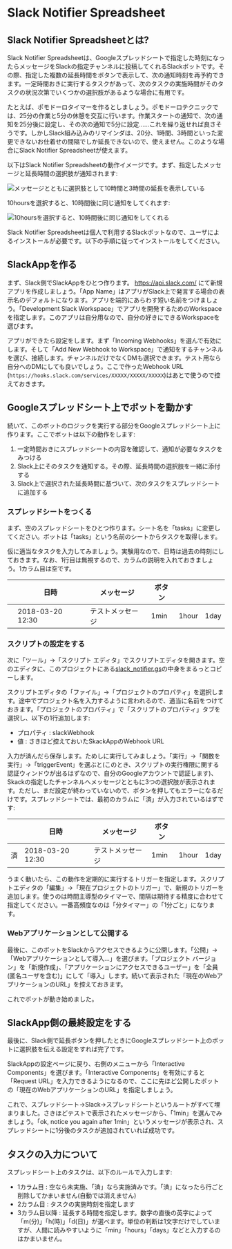 # Slack Notifier Spreadsheet
## Slack Notifier Spreadsheetとは?
Slack Notifier Spreadsheetは、Googleスプレッドシートで指定した時刻になったらメッセージをSlackの指定チャンネルに投稿してくれるSlackボットです。その際、指定した複数の延長時間をボタンで表示して、次の通知時刻を再予約できます。一定時間おきに実行するタスクがあって、次のタスクの実施時間がそのタスクの状況次第でいくつかの選択肢があるような場合に有用です。

たとえば、ポモドーロタイマーを作るとしましょう。ポモドーロテクニックでは、25分の作業と5分の休憩を交互に行います。作業スタートの通知で、次の通知を25分後に設定し、その次の通知で5分に設定……これを繰り返せれば良さそうです。しかしSlack組み込みのリマインダは、20分、1時間、3時間といった変更できないお仕着せの間隔でしか延長できないので、使えません。このような場合にSlack Notifier Spreadsheetが使えます。

以下はSlack Notifier Spreadsheetの動作イメージです。まず、指定したメッセージと延長時間の選択肢が通知されます:

![メッセージとともに選択肢として10時間と3時間の延長を表示している](https://lh3.googleusercontent.com/-jV5oVPoyZNU/WrCIA7txNgI/AAAAAAACs6g/4RlE59kyaFc3gFabUR50-K2QqgES_oXbQCE0YBhgL/Screenshot_20180320-125952.png)

10hoursを選択すると、10時間後に同じ通知をしてくれます:

![10hoursを選択すると、10時間後に同じ通知をしてくれる](https://lh3.googleusercontent.com/--CrlPH40fZY/WrCIA0pNx5I/AAAAAAACs6g/m0GPPJhAvCYcI9TyZz-n8fA-FCTA9X8fACE0YBhgL/Screenshot_20180320-130007.png)

Slack Notifier Spreadsheetは個人で利用するSlackボットなので、ユーザによるインストールが必要です。以下の手順に従ってインストールをしてください。

## SlackAppを作る
まず、Slack側でSlackAppをひとつ作ります。 https://api.slack.com/ にて新規アプリを作成しましょう。「App Name」はアプリがSlack上で発言する場合の表示名のデフォルトになります。アプリを端的にあらわす短い名前をつけましょう。「Development Slack Workspace」でアプリを開発するためのWorkspaceを指定します。このアプリは自分用なので、自分の好きにできるWorkspaceを選びます。

アプリができたら設定をします。まず「Incoming Webhooks」を選んで有効にします。そして「Add New Webhook to Workspace」で通知をするチャンネルを選び、接続します。チャンネルだけでなくDMも選択できます。テスト用なら自分へのDMにしても良いでしょう。ここで作ったWebhook URL (`https://hooks.slack.com/services/XXXXX/XXXXX/XXXXX`)はあとで使うので控えておきます。

## Googleスプレッドシート上でボットを動かす
続いて、このボットのロジックを実行する部分をGoogleスプレッドシート上に作ります。ここでボットは以下の動作をします:

1. 一定時間おきにスプレッドシートの内容を確認して、通知が必要なタスクをみつける
2. Slack上にそのタスクを通知する。その際、延長時間の選択肢を一緒に添付する
3. Slack上で選択された延長時間に基づいて、次のタスクをスプレッドシートに追加する

### スプレッドシートをつくる
まず、空のスプレッドシートをひとつ作ります。シート名を「tasks」に変更してください。ボットは「tasks」という名前のシートからタスクを取得します。

仮に適当なタスクを入力してみましょう。実験用なので、日時は過去の時刻にしておきます。なお、1行目は無視するので、カラムの説明を入れておきましょう。1カラム目は空です。

|  | 日時 | メッセージ | ボタン |  |  |
---|------|-----------|-------|--|--
|  | 2018-03-20 12:30 | テストメッセージ | 1min | 1hour | 1day

### スクリプトの設定をする
次に「ツール」→「スクリプト エディタ」でスクリプトエディタを開きます。空のエディタに、このプロジェクトにある[slack_notifier.gs](https://github.com/tdtds/slack-notifier-spreadsheet/blob/master/slack_notifier.gs)の中身をまるっとコピーします。

スクリプトエディタの「ファイル」→「プロジェクトのプロパティ」を選択します。途中でプロジェクト名を入力するように言われるので、適当に名前をつけておきます。「プロジェクトのプロパティ」で「スクリプトのプロパティ」タブを選択し、以下の1行追加します:

* プロパティ : slackWebhook
* 値 : さきほど控えておいたSkackAppのWebhook URL

入力が済んだら保存します。ためしに実行してみましょう。「実行」→「関数を実行」→「triggerEvent」を選ぶと(このとき、スクリプトの実行権限に関する認証ウィンドウが出るはずなので、自分のGoogleアカウントで認証します)、Skackの指定したチャンネルへメッセージとともに3つの選択肢が表示されます。ただし、まだ設定が終わっていないので、ボタンを押してもエラーになるだけです。スプレッドシートでは、最初のカラムに「済」が入力されているはずです:

|  | 日時 | メッセージ | ボタン |  |  |
---|------|-----------|-------|--|--
| 済 | 2018-03-20 12:30 | テストメッセージ | 1min | 1hour | 1day

うまく動いたら、この動作を定期的に実行するトリガーを指定します。スクリプトエディタの「編集」→「現在プロジェクトのトリガー」で、新規のトリガーを追加します。使うのは時間主導型のタイマーで、間隔は期待する精度に合わせて指定してください。一番高頻度なのは「分タイマー」の「1分ごと」になります。

### Webアプリケーションとして公開する
最後に、このボットをSlackからアクセスできるように公開します。「公開」→「Webアプリケーションとして導入...」を選びます。「プロジェクト バージョン」を「新規作成」、「アプリケーションにアクセスできるユーザー」を「全員 (匿名ユーザを含む)」にして「導入」します。続いて表示された「現在のWebアプリケーションのURL」を控えておきます。

これでボットが動き始めました。

## SlackApp側の最終設定をする
最後に、Slack側で延長ボタンを押したときにGoogleスプレッドシート上のボットに選択肢を伝える設定をすれば完了です。

SlackAppの設定ページに戻り、右側のメニューから「Interactive Components」を選びます。「Interactive Components」を有効にすると「Request URL」を入力できるようになるので、ここに先ほど公開したボットの「現在のWebアプリケーションのURL」を指定しましょう。

これで、スプレッドシート→Slack→スプレッドシートというルートがすべて埋まりました。さきほどテストで表示されたメッセージから、「1min」を選んでみましょう。「ok, notice you again after 1min」というメッセージが表示され、スプレッドシートに1分後のタスクが追加されていれば成功です。

## タスクの入力について
スプレッドシート上のタスクは、以下のルールで入力します:

* 1カラム目 : 空なら未実施、「済」なら実施済みです。「済」になったら行ごと削除してかまいません(自動では消えません)
* 2カラム目 : タスクの実施時刻を指定します
* 3カラム目以降 : 延長する時間を指定します。数字の直後の英字によって「m(分)」「h(時)」「d(日)」が選べます。単位の判断は1文字だけでしていますが、人間に読みやすいように「min」「hours」「days」などと入力するのはかまいません。
